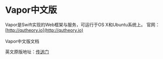 # Vapor中文版

Vapor是Swift实现的Web框架与服务，可运行于OS X和Ubuntu系统上。
官网：[http://qutheory.io](http://qutheory.io)
<br/>
<br/>
Vapor中文版文档

英文原版地址：[传送门](https://vapor.readme.io/)